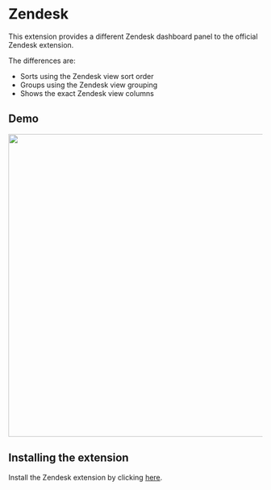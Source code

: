 # Zendesk

This extension provides a different Zendesk dashboard panel to the official Zendesk extension.

The differences are:

- Sorts using the Zendesk view sort order
- Groups using the Zendesk view grouping
- Shows the exact Zendesk view columns
  
## Demo

<img src="https://user-images.githubusercontent.com/8016/129986649-f0492ea0-5538-40b9-8753-e27ebf9c0676.png" width="600">

## Installing the extension

Install the Zendesk extension by clicking [here](https://secure.aha.io/settings/account/extensions/install?url=).

